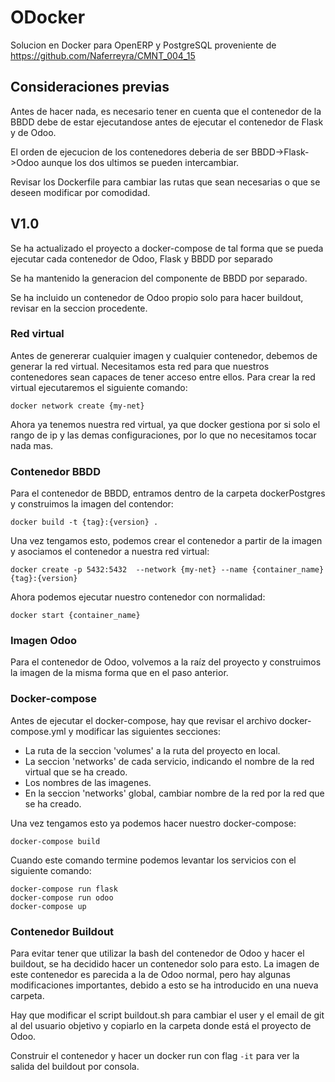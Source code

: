 # ODocker
Solucion en Docker para OpenERP y PostgreSQL proveniente de https://github.com/Naferreyra/CMNT_004_15
## Consideraciones previas
Antes de hacer nada, es necesario tener en cuenta que el contenedor de la BBDD debe de estar ejecutandose antes de ejecutar el contenedor de Flask y de Odoo.

El orden de ejecucion de los contenedores deberia de ser BBDD->Flask->Odoo aunque los dos ultimos se pueden intercambiar.

Revisar los Dockerfile para cambiar las rutas que sean necesarias o que se deseen modificar por comodidad. 
## V1.0
Se ha actualizado el proyecto a docker-compose de tal forma que se pueda ejecutar cada contenedor de Odoo, Flask y BBDD por separado

Se ha mantenido la generacion del componente de BBDD por separado.

Se ha incluido un contenedor de Odoo propio solo para hacer buildout, revisar en la seccion procedente.

### Red virtual
Antes de genererar cualquier imagen y cualquier contenedor, debemos de generar la red virtual. Necesitamos esta red para que nuestros contenedores sean capaces de tener acceso entre ellos. Para crear la red virtual ejecutaremos el siguiente comando:
```commandline
docker network create {my-net}
```
Ahora ya tenemos nuestra red virtual, ya que docker gestiona por si solo el rango de ip y las demas configuraciones, 
por lo que no necesitamos tocar nada mas.
### Contenedor BBDD
Para el contenedor de BBDD, entramos dentro de la carpeta dockerPostgres y construimos la imagen del contendor:
```commandline
docker build -t {tag}:{version} .
```
Una vez tengamos esto, podemos crear el contenedor a partir de la imagen y asociamos el contenedor a nuestra red virtual:
```commandline
docker create -p 5432:5432  --network {my-net} --name {container_name} {tag}:{version}
```
Ahora podemos ejecutar nuestro contenedor con normalidad:
```commandline
docker start {container_name}
```
### Imagen Odoo
Para el contenedor de Odoo, volvemos a la raíz del proyecto y construimos la imagen de la misma forma que en el paso anterior.

### Docker-compose
Antes de ejecutar el docker-compose, hay que revisar el archivo docker-compose.yml y modificar las siguientes secciones:
- La ruta de la seccion 'volumes' a la ruta del proyecto en local.
- La seccion 'networks' de cada servicio, indicando el nombre de la red virtual que se ha creado.
- Los nombres de las imagenes.
- En la seccion 'networks' global, cambiar nombre de la red por la red que se ha creado.

Una vez tengamos esto ya podemos hacer nuestro docker-compose:
```commandline
docker-compose build
```
Cuando este comando termine podemos levantar los servicios con el siguiente comando:
```commandline
docker-compose run flask
docker-compose run odoo
docker-compose up
```
### Contenedor Buildout
Para evitar tener que utilizar la bash del contenedor de Odoo y hacer el buildout, se ha decidido hacer un contenedor solo para esto.
La imagen de este contenedor es parecida a la de Odoo normal, pero hay algunas modificaciones importantes, debido a esto se ha introducido 
en una nueva carpeta.
 
Hay que modificar el script buildout.sh para cambiar el user y el email de git al del usuario objetivo y copiarlo en la carpeta donde está el proyecto de Odoo.

Construir el contenedor y hacer un docker run con flag `-it` para ver la salida del buildout por consola. 
